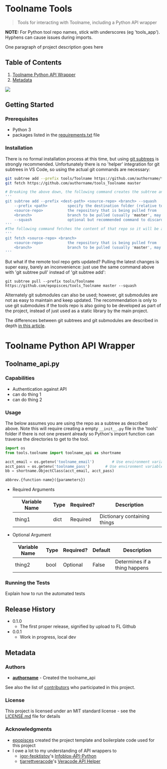 # Toolname Tools

> Tools for interacting with Toolname, including a Python API wrapper

**NOTE:** For Python tool repo names, stick with underscores (eg 'tools_app').  Hyphens can cause issues during imports.

One paragraph of project description goes here

## Table of Contents
1. [Toolname Python API Wrapper](#Toolname-Python-API-Wrapper)
2. [Metadata](#Metadata)

![](placeholder.png)

## Getting Started

### Prerequisites

- Python 3
- packages listed in the [requirements.txt](requirements.txt) file

### Installation

There is no formal installation process at this time, but using [git subtrees](https://www.atlassian.com/git/tutorials/git-subtree) is strongly recommended.  Unfortunately there is no 'helper' integration for git subtrees in VS Code, so using the actual git commands are necessary:

```bash
git subtree add --prefix tools/Toolname https://github.com/authorname/tools_Toolname master --squash
git fetch https://github.com/authorname/tools_Toolname master

# Breaking the above down, the following command creates the subtree and the connection to the remote repo
'''
git subtree add --prefix <dest-path> <source-repo> <branch> --squash
    --prefix <path>         specify the destination folder (relative to current working directory).
    <source-repo>           the repository that is being pulled from
    <branch>                branch to be pulled (usually 'master', may be 'main' if more recently created in GitHub)
    --squash                optional but recommended command to discard the commit history of the source repo
'''
#The following command fetches the content of that repo so it will be available for use
'''
git fetch <source-repo> <branch>
    <source-repo>           the repository that is being pulled from
    <branch>                branch to be pulled (usually 'master', may be 'main' if more recently created in GitHub)
'''
```

But what if the remote tool repo gets updated?  Pulling the latest changes is super easy, barely an inconvenience: just use the same command above with 'git subtree pull' instead of 'git subtree add':
```
git subtree pull --prefix tools/Toolname https://github.com/epopisces/tools_Toolname master --squash
```

Alternately git submodules can also be used; however, git submodules are not as easy to maintain and keep updated.  The recommendation is only to use git submodules if the tools repo is also going to be developed as part of the project, instead of just used as a static library by the main project.

The differences between git subtrees and git submodules are described in depth [in this article](https://martowen.com/2016/05/01/git-submodules-vs-git-subtrees/#:~:text=The%20simplest%20way%20to%20think,specific%20commit%20in%20another%20repository.&text=Subtrees%20are%20easier%20to%20pull,copies%20of%20the%20original%20repository).

# Toolname Python API Wrapper

## Toolname_api.py

### Capabilities
* Authentication against API
* can do thing 1
* can do thing 2

### Usage
The below assumes you are using the repo as a subtree as described above.  Note this will require creating a empty `__init__.py` file in the 'tools' folder if there is not one present already so Python's import function can traverse the directories to get to the tool.
```python
import os
from tools.toolname import toolname_api as shortname

acct_email = os.getenv('toolname_email')        # Use environment variable by this name to store a username for the API user
acct_pass = os.getenv('toolname_pass')       # Use environment variable by this name to store a password for the API user
bb = shortname.ObjectClass(acct_email, acct_pass)

abbrev.{function-name}({parameters})
```
- Required Arguments

    Variable Name | Type | Required? | Description
    ------------- | ---- | --------- | ------------
    thing1        | dict | Required  | Dictionary containing things
    
- Optional Argument

    Variable Name | Type | Required? | Default | Description
    ------------- | ---- | --------- | --------| -----------
    thing2        | bool | Optional  | False   | Determines if a thing happens

### Running the Tests

Explain how to run the automated tests

## Release History

* 0.1.0
    * The first proper release, signified by upload to FL Github
* 0.0.1
    * Work in progress, local dev

## Metadata

### Authors

* [**authorname**](https://github.com/authorprofile) - Created the toolname_api

See also the list of [contributors](https://github.com/<projname>/contributors) who participated in this project.

### License

This project is licensed under an MIT standard license - see the [LICENSE.md](LICENSE.md) file for details

### Acknowledgments

* [epopisces](https://github.com/epopisces) created the project template and boilerplate code used for this project
* I owe a lot to my understanding of API wrappers to
    * [igor-feoktistov](https://github.com/igor-feoktistov)'s [Infoblox-API-Python](https://github.com/Infoblox-Development/Infoblox-API-Python)
    * [tjarrettveracode](https://github.com/tjarrettveracode)'s [Veracode API Helper](https://github.com/tjarrettveracode/veracode-api-py/blob/master/veracode_api_py/apihelper.py)

